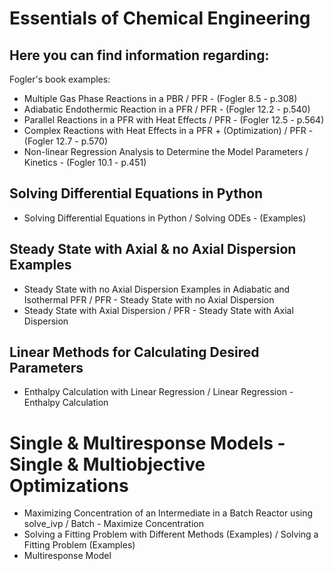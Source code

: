 # Essentials of Chemical Engineering

## Here you can find information regarding:

Fogler's book examples:
- Multiple Gas Phase Reactions in a PBR / PFR - (Fogler 8.5 - p.308)
- Adiabatic Endothermic Reaction in a PFR / PFR - (Fogler 12.2 - p.540)
- Parallel Reactions in a PFR with Heat Effects / PFR - (Fogler 12.5 - p.564)
- Complex Reactions with Heat Effects in a PFR + (Optimization) / PFR - (Fogler 12.7 - p.570)
- Non-linear Regression Analysis to Determine the Model Parameters / Kinetics - (Fogler 10.1 - p.451)

## Solving Differential Equations in Python
- Solving Differential Equations in Python / Solving ODEs - (Examples)

## Steady State with Axial & no Axial Dispersion Examples
- Steady State with no Axial Dispersion Examples in Adiabatic and Isothermal PFR / PFR - Steady State with no Axial Dispersion
- Steady State with Axial Dispersion / PFR - Steady State with Axial Dispersion

## Linear Methods for Calculating Desired Parameters
- Enthalpy Calculation with Linear Regression / Linear Regression - Enthalpy Calculation

# Single & Multiresponse Models - Single & Multiobjective Optimizations
- Maximizing Concentration of an Intermediate in a Batch Reactor using solve_ivp / Batch - Maximize Concentration
- Solving a Fitting Problem with Different Methods (Examples) / Solving a Fitting Problem (Examples)
- Multiresponse Model
